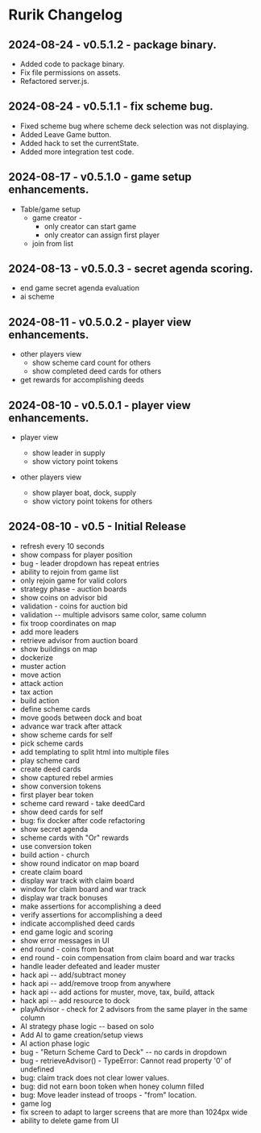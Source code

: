 # Rurik Changelog

## 2024-08-24 - v0.5.1.2 - package binary.
* Added code to package binary.
* Fix file permissions on assets.
* Refactored server.js.

## 2024-08-24 - v0.5.1.1 - fix scheme bug.
* Fixed scheme bug where scheme deck selection was not displaying.
* Added Leave Game button.
* Added hack to set the currentState.
* Added more integration test code.

## 2024-08-17 - v0.5.1.0 - game setup enhancements.
* Table/game setup
  * game creator - 
    * only creator can start game
    * only creator can assign first player
  * join from list

## 2024-08-13 - v0.5.0.3 - secret agenda scoring.
* end game secret agenda evaluation
* ai scheme

## 2024-08-11 - v0.5.0.2 - player view enhancements.
* other players view
  * show scheme card count for others
  * show completed deed cards for others
* get rewards for accomplishing deeds

## 2024-08-10 - v0.5.0.1 - player view enhancements.
* player view
  * show leader in supply  
  * show victory point tokens

* other players view
  * show player boat, dock, supply
  * show victory point tokens for others

## 2024-08-10 - v0.5 - Initial Release
* refresh every 10 seconds
* show compass for player position
* bug - leader dropdown has repeat entries
* ability to rejoin from game list
* only rejoin game for valid colors
* strategy phase - auction boards
* show coins on advisor bid
* validation - coins for auction bid
* validation -- multiple advisors same color, same column
* fix troop coordinates on map
* add more leaders
* retrieve advisor from auction board
* show buildings on map
* dockerize
* muster action
* move action
* attack action
* tax action
* build action
* define scheme cards
* move goods between dock and boat
* advance war track after attack
* show scheme cards for self
* pick scheme cards
* add templating to split html into multiple files
* play scheme card
* create deed cards
* show captured rebel armies
* show conversion tokens
* first player bear token
* scheme card reward - take deedCard
* show deed cards for self
* bug: fix docker after code refactoring
* show secret agenda
* scheme cards with "Or" rewards
* use conversion token
* build action - church
* show round indicator on map board
* create claim board
* display war track with claim board
* window for claim board and war track
* display war track bonuses
* make assertions for accomplishing a deed
* verify assertions for accomplishing a deed
* indicate accomplished deed cards
* end game logic and scoring
* show error messages in UI
* end round - coins from boat
* end round - coin compensation from claim board and war tracks
* handle leader defeated and leader muster
* hack api -- add/subtract money
* hack api -- add/remove troop from anywhere
* hack api -- add actions for muster, move, tax, build, attack
* hack api -- add resource to dock
* playAdvisor - check for 2 advisors from the same player in the same column
* AI strategy phase logic -- based on solo
* Add AI to game creation/setup views
* AI action phase logic
* bug - "Return Scheme Card to Deck" -- no cards in dropdown
* bug - retrieveAdvisor() - TypeError: Cannot read property '0' of undefined
* bug: claim track does not clear lower values.
* bug: did not earn boon token when honey column filled
* bug: Move leader instead of troops - "from" location.
* game log
* fix screen to adapt to larger screens that are more than 1024px wide
* ability to delete game from UI
